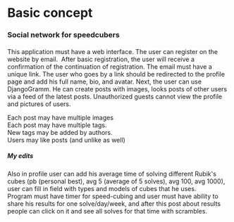 # Basic concept

### Social network for speedcubers

####

This application must have a web interface.
The user can register on the website by email.  After basic registration, 
the user will receive a confirmation of the continuation of registration. 
The email must have a unique link. The user who goes by a link should be
redirected to the profile page and add his full name, bio, and avatar. 
Next, the user can use DjangoGramm. 
He can create posts with images, looks posts of other users via a feed 
of the latest posts. Unauthorized guests cannot view the profile and pictures of users.

Each post may have multiple images <br>
Each post may have multiple tags.<br>
New tags may be added by authors.<br>
Users may like posts (and unlike as well)

##### My edits <br>
Also in profile user can add his average time of solving different Rubik's cubes 
(pb (personal best), avg 5 (average of 5 solves), avg 100, avg 1000), user can fill
in field with types and models of cubes that he uses.<br>
Program must have timer for speed-cubing and user must have ability to share his results
for one solve/day/week, and after this post about results people can click on it and see
all solves for that time with scrambles.
